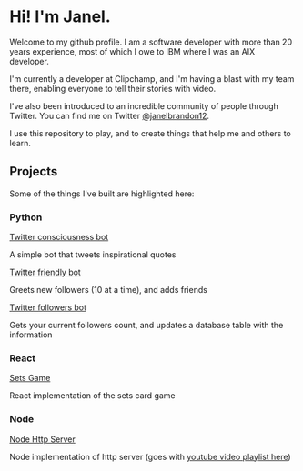 # Hi! I'm Janel.

Welcome to my github profile. I am a software developer with more than 20 years experience, most of which I owe to IBM where I was an AIX developer.

I'm currently a developer at Clipchamp, and I'm having a blast with my team there, enabling everyone to tell their stories with video.

I've also been introduced to an incredible community of people through Twitter. You can find me on Twitter <a href="https://twitter.com/janelbrandon12" target="_blank">@janelbrandon12</a>.

I use this repository to play, and to create things that help me and others to learn.

## Projects

Some of the things I've built are highlighted here:

### Python
<a href="https://github.com/janel-developer/twitter-consciousness-bot">Twitter consciousness bot</a>

A simple bot that tweets inspirational quotes

<a href="https://github.com/janel-developer/twitter-friendly-bot">Twitter friendly bot</a>

Greets new followers (10 at a time), and adds friends

<a href="https://github.com/janel-developer/twitter-followers-bot">Twitter followers bot</a>

Gets your current followers count, and updates a database table with the information

### React

<a href="https://github.com/janel-developer/sets-game">Sets Game</a>

React implementation of the sets card game

### Node

<a href="https://github.com/janel-developer/node-web-server">Node Http Server</a>

Node implementation of http server (goes with <a href="https://www.youtube.com/playlist?list=PLjJnSS_3pkuzPr8NpCCnzVGHl_4m3JWbR">youtube video playlist here</a>)
